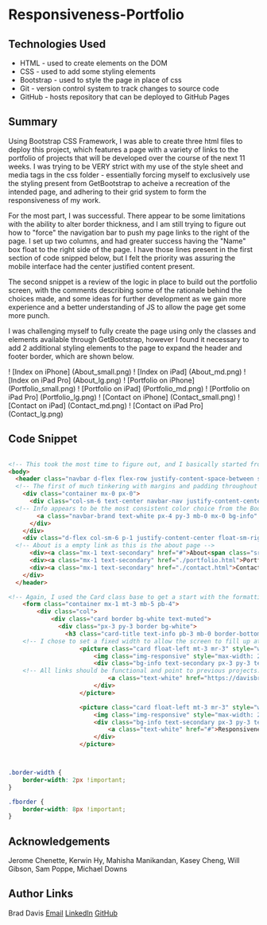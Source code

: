 # Responsiveness-Portfolio

## Technologies Used
- HTML - used to create elements on the DOM
- CSS - used to add some styling elements
- Bootstrap - used to style the page in place of css
- Git - version control system to track changes to source code
- GitHub - hosts repository that can be deployed to GitHub Pages

## Summary 
Using Bootstrap CSS Framework, I was able to create three html files to deploy this project, which features a page with a variety of links to the portfolio of projects that will be developed over the course of the next 11 weeks.  I was trying to be VERY strict with my use of the style sheet and media tags in the css folder - essentially forcing myself to exclusively use the styling present from GetBootstrap to acheive a recreation of the intended page, and adhering to their grid system to form the responsiveness of my work.  

For the most part, I was successful.  There appear to be some limitations with the ability to alter border thickness, and I am still trying to figure out how to "force" the navigation bar to push my page links to the right of the page.  I set up two columns, and had greater success having the "Name" box float to the right side of the page.  I have those lines present in the first section of code snipped below, but I felt the priority was assuring the mobile interface had the center justified content present.

The second snippet is a review of the logic in place to build out the portfolio screen, with the comments describing some of the rationale behind the choices made, and some ideas for further development as we gain more experience and a better understanding of JS to allow the page get some more punch.

I was challenging myself to fully create the page using only the classes and elements available through GetBootstrap, however I found it necessary to add 2 additional styling elements to the page to expand the header and footer border, which are shown below.

! [Index on iPhone] (About_small.png)
! [Index on iPad] (About_md.png)
! [Index on iPad Pro] (About_lg.png)
! [Portfolio on iPhone] (Portfolio_small.png)
! [Portfolio on iPad] (Portfolio_md.png)
! [Portfolio on iPad Pro] (Portfolio_lg.png)
! [Contact on iPhone] (Contact_small.png)
! [Contact on iPad] (Contact_md.png)
! [Contact on iPad Pro] (Contact_lg.png)

## Code Snippet

```html

<!-- This took the most time to figure out, and I basically started from scratch at one point as the design was not allowing me to have the two columns that make up the header stack on each other. I tried to start from the smallest screen level and was satisfied with the alignment of the name header and navigation links - at very wide screen levels, the alignment for the nav links is not fully right justified, but the aesthetics of not having a fully open top bar feels like it has some merit-->
<body>
  <header class="navbar d-flex flex-row justify-content-space-between sticky-top navbar-expand-sm mx-auto m-0 p-0 bg-white border-bottom border-secondary border-width">
  <!-- The first of much tinkering with margins and padding throughout the document began with the header-->
    <div class="container mx-0 px-0">
      <div class="col-sm-6 text-center navbar-nav justify-content-center pr-0 float-sm-left">
  <!-- Info appears to be the most consistent color choice from the Bootstrap defaults, with white, light, and secondary used as needed for background and text choices throughout document -->
        <a class="navbar-brand text-white px-4 py-3 mb-0 mx-0 bg-info" href=""><h4>Brad Davis</h4></a>
      </div>
    </div>  
    <div class="d-flex col-sm-6 p-1 justify-content-center float-sm-right ">
  <!-- About is a empty link as this is the about page -->
      <div><a class="mx-1 text-secondary" href="#">About<span class="sr-only">(current)</span></a></div> 
      <div><a class="mx-1 text-secondary" href="./portfolio.html">Portfolio</a></div>
      <div><a class="mx-1 text-secondary" href="./contact.html">Contact</a></div>
    </div>
  </header>

<!-- Again, I used the Card class base to get a start with the formatting, and again used Picture to work with some of the responsivness -->
    <form class="container mx-1 mt-3 mb-5 pb-4">
        <div class="col">
            <div class="card border bg-white text-muted">
              <div class="px-3 py-3 border bg-white">
                <h3 class="card-title text-info pb-3 mb-0 border-bottom border-secondary">Portfolio</h3>
    <!-- I chose to set a fixed width to allow the screen to fill up at the largest widths, and still have a nearly full screen at xs/sm levels -->
                    <picture class="card float-left mt-3 mr-3" style="width: 16rem;">
                        <img class="img-responsive" style="max-width: 20rem;" src="https://images.pexels.com/photos/341523/pexels-photo-341523.jpeg?auto=compress&cs=tinysrgb&dpr=1&w=500" alt="Numerous Screens">
                        <div class="bg-info text-secondary px-3 py-3 text-center">
    <!-- All links should be functional and point to previous projects.  The image is related to the specific project to create this page, but I expect I'll make changes when refactoring in the future-->
                            <a class="text-white" href="https://davisbradleyj.github.io/code-refactor/">Code Refactor</a>
                        </div>
                    </picture>

                    <picture class="card float-left mt-3 mr-3" style="width: 16rem;">
                        <img class="img-responsive" style="max-width: 20rem;" src="https://images.pexels.com/photos/341523/pexels-photo-341523.jpeg?auto=compress&cs=tinysrgb&dpr=1&w=500" alt="Numerous Screens">
                        <div class="bg-info text-secondary px-3 py-3 text-center">
                            <a class="text-white" href="#">Responsiveness Portfolio</a>
                        </div>
                    </picture>



```

```css

.border-width {
    border-width: 2px !important;
}

.fborder {
    border-width: 8px !important;
}

```

## Acknowledgements
 Jerome Chenette, Kerwin Hy, Mahisha Manikandan, Kasey Cheng, Will Gibson, Sam Poppe, Michael Downs

## Author Links
Brad Davis
[Email](davis.bradleyj@gmail.com)
[LinkedIn](https://www.linkedin.com/in/brad-davis-7885884/)
[GitHub](https://github.com/davisbradleyj)
